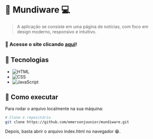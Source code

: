 # 📰 Mundiware 💻 

> A aplicação se consiste em uma página de notícias, com foco em design moderno, responsivo e intuitivo.

### 🔗 Acesse o site clicando **[aqui](https://emersonjuunior.github.io/mundiware)**!

## 🚀 Tecnologias  
- ![HTML](https://img.shields.io/badge/HTML5-E34F26?style=for-the-badge&logo=html5&logoColor=white)  
- ![CSS](https://img.shields.io/badge/CSS3-1572B6?style=for-the-badge&logo=css3&logoColor=white)  
- ![JavaScript](https://img.shields.io/badge/JavaScript-F7DF1E?style=for-the-badge&logo=javascript&logoColor=black)  

## 📂 Como executar  

Para rodar o arquivo localmente na sua máquina:  
```bash
# Clone o repositório
git clone https://github.com/emersonjuunior/mundiware.git
```
Depois, basta abrir o arquivo index.html no navegador 😁.

